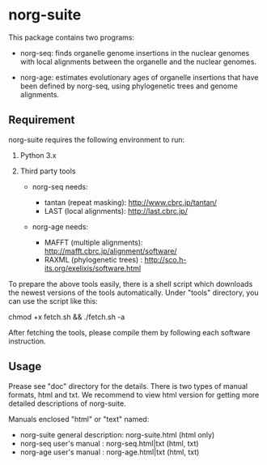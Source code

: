 norg-suite
==========

This package contains two programs:

* norg-seq: finds organelle genome insertions in the nuclear
            genomes with local alignments between the organelle
            and the nuclear genomes.

* norg-age: estimates evolutionary ages of organelle insertions
            that have been defined by norg-seq, using phylogenetic
            trees and genome alignments.


Requirement
-----------

norg-suite requires the following environment to run:

1) Python 3.x

2) Third party tools

   * norg-seq needs:
      - tantan (repeat masking): http://www.cbrc.jp/tantan/
      - LAST (local alignments): http://last.cbrc.jp/

   * norg-age needs:
      - MAFFT (multiple alignments):
               http://mafft.cbrc.jp/alignment/software/
      - RAXML (phylogenetic trees) :
               http://sco.h-its.org/exelixis/software.html

To prepare the above tools easily, there is a shell script
which downloads the newest versions of the tools automatically.
Under "tools" directory, you can use the script like this:

   chmod +x fetch.sh && ./fetch.sh -a

After fetching the tools, please compile them by following
each software instruction.


Usage
-----

Prease see "doc" directory for the details. There is two types
of manual formats, html and txt. We recommend to view html
version for getting more detailed descriptions of norg-suite.

Manuals enclosed "html" or "text" named:

   * norg-suite general description: norg-suite.html   (html only)
   * norg-seq user's manual        : norg-seq.html|txt (html, txt)
   * norg-age user's manual        : norg-age.html|txt (html, txt)

